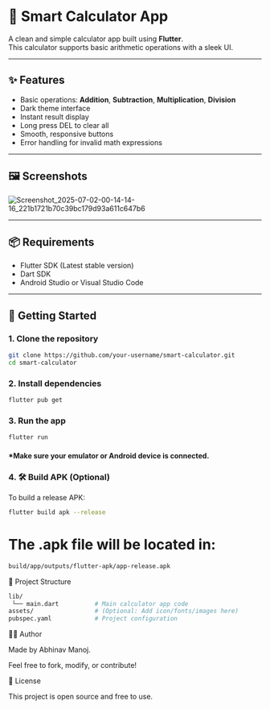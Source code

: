 # 📱 Smart Calculator App

A clean and simple calculator app built using **Flutter**.  
This calculator supports basic arithmetic operations with a sleek UI.

---

## ✨ Features

- Basic operations: **Addition**, **Subtraction**, **Multiplication**, **Division**
- Dark theme interface
- Instant result display
- Long press DEL to clear all
- Smooth, responsive buttons
- Error handling for invalid math expressions

---

## 🖼️ Screenshots

![Screenshot_2025-07-02-00-14-14-16_221b1721b70c39bc179d93a611c647b6](https://github.com/user-attachments/assets/45efa815-bf0b-4f09-afa7-3c836f287e7e)

---

## 📦 Requirements

- Flutter SDK (Latest stable version)
- Dart SDK
- Android Studio or Visual Studio Code

---

## 🚀 Getting Started

### 1. Clone the repository

```bash
git clone https://github.com/your-username/smart-calculator.git
cd smart-calculator
```

### 2. Install dependencies

```bash
flutter pub get
```

### 3. Run the app

```bash
flutter run
```

#### *Make sure your emulator or Android device is connected.

### 4. 🛠 Build APK (Optional)

To build a release APK:

```bash
flutter build apk --release
```

# The .apk file will be located in:

```bash
build/app/outputs/flutter-apk/app-release.apk
```

📁 Project Structure

```bash
lib/
 └── main.dart          # Main calculator app code
assets/                 # (Optional: Add icon/fonts/images here)
pubspec.yaml            # Project configuration
```

👨‍💻 Author

Made by Abhinav Manoj.

Feel free to fork, modify, or contribute!

📄 License

This project is open source and free to use.
